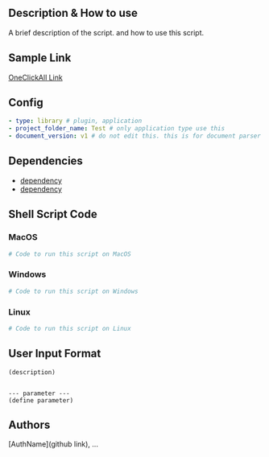 ## Description & How to use
A brief description of the script. and how to use this script.

## Sample Link
[OneClickAll Link](http://oneclickall.com/your-script)

## Config
```yaml
- type: library # plugin, application
- project_folder_name: Test # only application type use this
- document_version: v1 # do not edit this. this is for document parser
```

## Dependencies
- [dependency](https://github.com/onelink-is-all-you-need/onelink-is-all-you-need/blob/main/github/melodysdreamj/test_without_dependency.md)
- [dependency]()

## Shell Script Code

### MacOS
```bash
# Code to run this script on MacOS
```

### Windows
```powershell
# Code to run this script on Windows
```

### Linux
```bash
# Code to run this script on Linux
```

## User Input Format
```
(description)


--- parameter ---
(define parameter)
```

## Authors
[AuthName](github link), ...